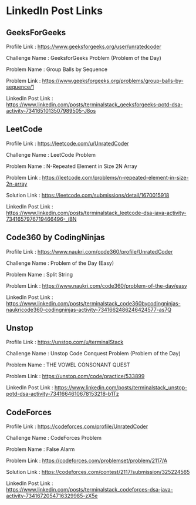 # LinkedIn Post Links

## GeeksForGeeks

Profile Link : https://www.geeksforgeeks.org/user/unratedcoder

Challenge Name : GeeksforGeeks Problem (Problem of the Day)

Problem Name : Group Balls by Sequence

Problem Link : https://www.geeksforgeeks.org/problems/group-balls-by-sequence/1

LinkedIn Post Link : https://www.linkedin.com/posts/terminalstack_geeksforgeeks-potd-dsa-activity-7341651013507989505-J8os

## LeetCode

Profile Link : https://leetcode.com/u/UnratedCoder

Challenge Name : LeetCode Problem

Problem Name : N-Repeated Element in Size 2N Array

Problem Link : https://leetcode.com/problems/n-repeated-element-in-size-2n-array

Solution Link : https://leetcode.com/submissions/detail/1670015918

LinkedIn Post Link : https://www.linkedin.com/posts/terminalstack_leetcode-dsa-java-activity-7341657976719466496-_iBN

## Code360 by CodingNinjas

Profile Link : https://www.naukri.com/code360/profile/UnratedCoder

Challenge Name : Problem of the Day (Easy)

Problem Name : Split String

Problem Link : https://www.naukri.com/code360/problem-of-the-day/easy

LinkedIn Post Link : https://www.linkedin.com/posts/terminalstack_code360bycodingninjas-naukricode360-codingninjas-activity-7341662486246424577-as7Q

## Unstop

Profile Link : https://unstop.com/u/terminalStack

Challenge Name : Unstop Code Conquest Problem (Problem of the Day)

Problem Name : THE VOWEL CONSONANT QUEST

Problem Link : https://unstop.com/code/practice/533899

LinkedIn Post Link : https://www.linkedin.com/posts/terminalstack_unstop-potd-dsa-activity-7341664610678153218-b1Tz

## CodeForces

Profile Link : https://codeforces.com/profile/UnratedCoder

Challenge Name : CodeForces Problem

Problem Name : False Alarm

Problem Link : https://codeforces.com/problemset/problem/2117/A

Solution Link : https://codeforces.com/contest/2117/submission/325224565

LinkedIn Post Link : https://www.linkedin.com/posts/terminalstack_codeforces-dsa-java-activity-7341672054716329985-zX5e
